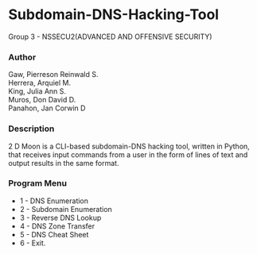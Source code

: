 # Subdomain-DNS-Hacking-Tool

Group 3 - NSSECU2(ADVANCED AND OFFENSIVE SECURITY)  

### Author          
Gaw, Pierreson Reinwald S.                           
Herrera, Arquiel M.             
King, Julia Ann S.        
Muros, Don David D.          
Panahon, Jan Corwin D

### Description
2 D Moon is a CLI-based subdomain-DNS hacking tool,
written in Python, that receives input
commands from a user in the form of
lines of text and output results in the
same format.

### Program Menu
  
* 1 - DNS Enumeration  
* 2 - Subdomain Enumeration  
* 3 - Reverse DNS Lookup  
* 4 - DNS Zone Transfer  
* 5 - DNS Cheat Sheet  
* 6 - Exit.





